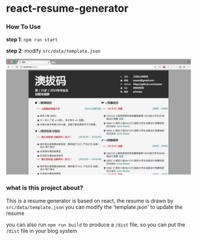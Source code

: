 # react-resume-generator

### How To Use
**step 1**: `npm run start`

**step 2**: modify `src/data/template.json`

![example png](example.png)

### what is this project about?
This is a resume generator is based on react, the resume is drawn by `src/data/template.json`
you can modify the 'template.json' to update the resume

you can also run `npm run build` to produce a `/dist` file, so you can put the `/dist` file in your 
blog system
